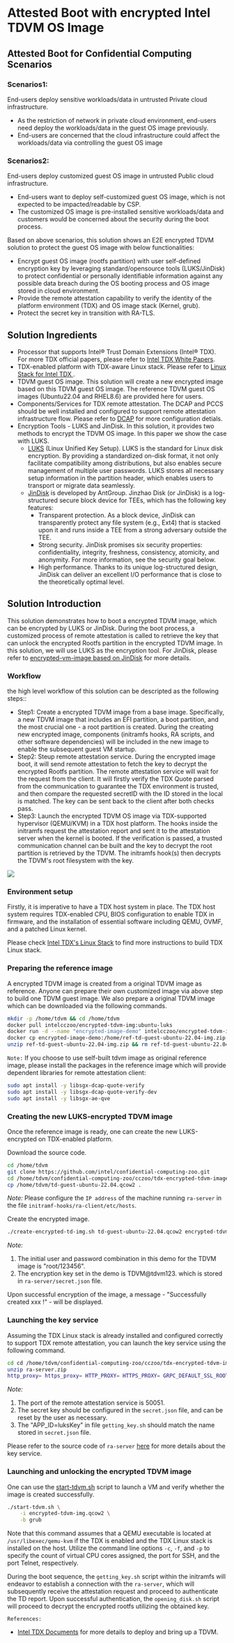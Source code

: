 # Attested Boot with encrypted Intel TDVM OS Image

## Attested Boot for Confidential Computing Scenarios

### Scenarios1:
End-users deploy sensitive workloads/data in untrusted Private cloud infrastructure.

- As the restriction of network in private cloud environment, end-users need deploy the workloads/data in the guest OS image previously.
- End-users are concerned that the cloud infrastructure could affect the workloads/data via controlling the guest OS image

### Scenarios2:
End-users deploy customized guest OS image in untrusted Public cloud infrastructure.

- End-users want to deploy self-customized guest OS image, which is not expected to be impacted/readable by CSP.
- The customized OS image is pre-installed sensitive workloads/data and customers would be concerned about the security during the boot process.

Based on above scenarios, this solution shows an E2E encrypted TDVM solution to protect the guest OS image with below functionalities:
- Encrypt guest OS image (rootfs partition) with user self-defined encryption key by leveraging standard/opensource tools (LUKS/JinDisk) to protect confidential or personally identifiable information against any possible data breach during the OS booting process and OS image stored in cloud environment.
- Provide the remote attestation capability to verify the identity of the platform environment (TDX) and OS image stack (Kernel, grub).
- Protect the secret key in transition with RA-TLS.

## Solution Ingredients

- Processor that supports Intel® Trust Domain Extensions (Intel® TDX). For more TDX official papers, please refer to [Intel TDX White Papers](https://cczoo.readthedocs.io/en/latest/TEE/TDX/inteltdx.html#intel-tdx-white-papers-and-specifications-common).
- TDX-enabled platform with TDX-aware Linux stack. Please refer to [Linux Stack for Intel TDX ](https://cczoo.readthedocs.io/en/latest/TEE/TDX/tdxstack.html).
- TDVM guest OS image. This solution will create a new encrypted image based on this TDVM guest OS image. The reference TDVM guest OS images (Ubuntu22.04 and RHEL8.6) are provided here for users.
- Components/Services for TDX remote attestation. The DCAP and PCCS should be well installed and configured to support remote attestation infrastructure flow. Please refer to [DCAP](https://download.01.org/intel-sgx/latest/dcap-latest/linux/) for more configuration detials.
- Encryption Tools - LUKS and JinDisk. In this solution, it provides two methods to encrypt the TDVM OS image. In this paper we show the case with LUKS.
  - [LUKS](https://gitlab.com/cryptsetup/cryptsetup) (Linux Unified Key Setup). LUKS is the standard for Linux disk encryption. By providing a standardized on-disk format, it not only facilitate compatibility among distributions, but also enables secure management of multiple user passwords. LUKS stores all necessary setup information in the partition header, which enables users to transport or migrate data seamlessly.
  - [JinDisk](https://github.com/jinzhao-dev/jinzhao-disk) is developed by AntGroup. Jinzhao Disk (or JinDisk) is a log-structured secure block device for TEEs, which has the following key features:
    - Transparent protection. As a block device, JinDisk can transparently protect any file system (e.g., Ext4) that is stacked upon it and runs inside a TEE from a strong adversary outside the TEE.
    - Strong security. JinDisk promises six security properties: confidentiality, integrity, freshness, consistency, atomicity, and anonymity. For more information, see the security goal below.
    - High performance. Thanks to its unique log-structured design, JinDisk can deliver an excellent I/O performance that is close to the theoretically optimal level.

## Solution Introduction

This solution demonstrates how to boot a encrypted TDVM image, which can be encrypted by LUKS or JinDisk. During the boot process, a customized process of remote attestation is called to retrieve the key that can unlock the encrypted Rootfs partition in the encrypted TDVM image. In this solution, we will use LUKS as the encryption tool. For JinDisk, please refer to [encrypted-vm-image
 based on JinDisk](https://github.com/StanPlatinum/jinzhao-disk/edit/dev_tdx-demo/demos/encrypted-vm-image/README.md) for more details.

### Workflow

the high level workflow of this solution can be descripted as the following steps::
- Step1: Create a encrypted TDVM image from a base image. Specifically, a new TDVM image that includes an EFI partition, a boot partition, and the most crucial one - a root partition is created. During the creating new encrypted image, components (initramfs hooks, RA scripts, and other software dependencies) will be included in the new image to enable the subsequent guest VM startup.
- Step2: Steup remote attestation service. During the  encrypted image boot, it will send remote attestation to fetch the key to decrypt the encrypted Rootfs partition. The remote attestation service will wait for the request from the client. It will firstly verify the TDX Quote parsed from the communication  to guarantee the TDX environment is trusted, and then compare the requested secretID with the ID stored in the local is matched. The key can be sent back to the client after both checks pass.
- Step3: Launch the encrypted TDVM OS image via TDX-supported hypervisor (QEMU/KVM) in a TDX host platform. The hooks inside the initramfs request the attestation report and sent it to the attestation server when the kernel is booted. If the verification is passed, a trusted communication channel can be built and the key to decrypt the root partition is retrieved by the TDVM. The initramfs hook(s) then decrypts the TDVM's root filesystem with the key.

![](./encrypted_img.png)

### Environment setup

Firstly, it is imperative to have a TDX host system in place. The TDX host system requires TDX-enabled CPU, BIOS configuration to enable TDX in firmware, and the installation of essential software including QEMU, OVMF, and a patched Linux kernel.

Please check [Intel TDX's Linux Stack](https://cczoo.readthedocs.io/en/latest/TEE/TDX/tdxstack.html) to find more instructions to build TDX Linux stack.

### Preparing the reference image

A encrypted TDVM image is created from a original TDVM image as reference. Anyone can prepare their own customized image via above step to build one TDVM guest image. We also prepare a original TDVM image which can be downloaded via the following commands.

```bash
mkdir -p /home/tdvm && cd /home/tdvm
docker pull intelcczoo/encrypted-tdvm-img:ubuntu-luks
docker run -d --name "encrypted-image-demo" intelcczoo/encrypted-tdvm-img:ubuntu-luks
docker cp encrypted-image-demo:/home/ref-td-guest-ubuntu-22.04-img.zip .
unzip ref-td-guest-ubuntu-22.04-img.zip && rm ref-td-guest-ubuntu-22.04-img.zip
```

`Note:` If you choose to use self-built tdvm image as original reference image, please install the packages in the reference image which will provide dependent libraries for remote attestation client:

```bash
sudo apt install -y libsgx-dcap-quote-verify 
sudo apt install -y libsgx-dcap-quote-verify-dev
sudo apt install -y libsgx-ae-qve
```
### Creating the new LUKS-encrypted TDVM image

Once the reference image is ready, one can create the new LUKS-encrypted on TDX-enabled platform.

Download the source code.

```bash
cd /home/tdvm
git clone https://github.com/intel/confidential-computing-zoo.git
cd /home/tdvm/confidential-computing-zoo/cczoo/tdx-encrypted-tdvm-image
cp /home/tdvm/td-guest-ubuntu-22.04.qcow2 .
```

*Note:* 
Please configure the `IP address` of the machine running `ra-server` in the file `initramf-hooks/ra-client/etc/hosts`.

Create the encrypted image.

```bash
./create-encrypted-td-img.sh td-guest-ubuntu-22.04.qcow2 encrypted-tdvm-img.qcow2 35G
```

*Note:* 
1. The initial user and password combination in this demo for the TDVM image is "root/123456".
2. The encryption key set in the demo is TDVM@tdvm123. which is stored in `ra-server/secret.json` file.

Upon successful encryption of the image, a message - "Successfully created  xxx !" - will be displayed. 

### Launching the key service

Assuming the TDX Linux stack is already installed and configured correctly to support TDX remote attestation, you can launch the key service using the following command.

```bash
cd cd /home/tdvm/confidential-computing-zoo/cczoo/tdx-encrypted-tdvm-image/ra-server
unzip ra-server.zip
http_proxy= https_proxy= HTTP_PROXY= HTTPS_PROXY= GRPC_DEFAULT_SSL_ROOTS_FILE_PATH=./roots.pem ./ra-server -host=0.0.0.0:50051 -cfg=dynamic_config.json -s=secret.json
```

*Note:*
1. The port of the remote attestation service is 50051.
2. The secret key should be configured in the `secret.json` file, and can be reset by the user as necessary.
3. The "APP_ID=luksKey" in file `getting_key.sh` should match the name stored in `secret.json` file.

Please refer to the source code of `ra-server` [here](https://github.com/intel/confidential-computing-zoo/tree/main/cczoo/tdx-encrypted-vfs/get_secret) for more details about the key service. 

### Launching and unlocking the encrypted TDVM image

One can use the [start-tdvm.sh](./start-tdvm.sh) script to launch a VM and verify whether the image is created successfully.

```bash
./start-tdvm.sh \
    -i encrypted-tdvm-img.qcow2 \
    -b grub
```

Note that this command assumes that a QEMU executable is located at `/usr/libexec/qemu-kvm` if the TDX is enabled and the TDX Linux stack is installed on the host.
Utilize the command line options `-c`, `-f`, and `-p` to specify the count of virtual CPU cores assigned, the port for SSH, and the port Telnet, respectively.

During the boot sequence, the `getting_key.sh` script within the initramfs will endeavor to establish a connection with the `ra-server`, which will subsequently receive the attestation request and proceed to authenticate the TD report. Upon successful authentication, the `opening_disk.sh` script will proceed to decrypt the encrypted rootfs utilizing the obtained key.



`References:`
 - [Intel TDX Documents](https://cczoo.readthedocs.io/en/latest/TEE/TDX/inteltdx.html) for more details to deploy and bring up a TDVM.
